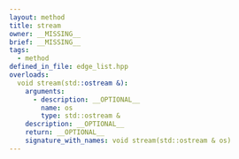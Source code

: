 ```yaml
---
layout: method
title: stream
owner: __MISSING__
brief: __MISSING__
tags:
  - method
defined_in_file: edge_list.hpp
overloads:
  void stream(std::ostream &):
    arguments:
      - description: __OPTIONAL__
        name: os
        type: std::ostream &
    description: __OPTIONAL__
    return: __OPTIONAL__
    signature_with_names: void stream(std::ostream & os)
---
```

